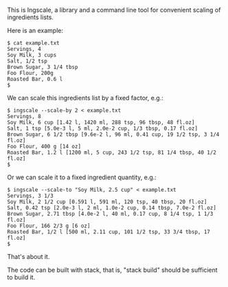 This is Ingscale, a library and a command line tool for convenient
scaling of ingredients lists.

Here is an example:

    $ cat example.txt
    Servings, 4
    Soy Milk, 3 cups
    Salt, 1/2 tsp
    Brown Sugar, 3 1/4 tbsp
    Foo Flour, 200g
    Roasted Bar, 0.6 l
    $

We can scale this ingredients list by a fixed factor, e.g.:

    $ ingscale --scale-by 2 < example.txt
    Servings, 8 
    Soy Milk, 6 cup [1.42 l, 1420 ml, 288 tsp, 96 tbsp, 48 fl.oz]
    Salt, 1 tsp [5.0e-3 l, 5 ml, 2.0e-2 cup, 1/3 tbsp, 0.17 fl.oz]
    Brown Sugar, 6 1/2 tbsp [9.6e-2 l, 96 ml, 0.41 cup, 19 1/2 tsp, 3 1/4 fl.oz]
    Foo Flour, 400 g [14 oz]
    Roasted Bar, 1.2 l [1200 ml, 5 cup, 243 1/2 tsp, 81 1/4 tbsp, 40 1/2 fl.oz]
    $

Or we can scale it to a fixed ingredient quantity, e.g.:

    $ ingscale --scale-to "Soy Milk, 2.5 cup" < example.txt
    Servings, 3 1/3 
    Soy Milk, 2 1/2 cup [0.591 l, 591 ml, 120 tsp, 40 tbsp, 20 fl.oz]
    Salt, 0.42 tsp [2.0e-3 l, 2 ml, 1.0e-2 cup, 0.14 tbsp, 7.0e-2 fl.oz]
    Brown Sugar, 2.71 tbsp [4.0e-2 l, 40 ml, 0.17 cup, 8 1/4 tsp, 1 1/3 fl.oz]
    Foo Flour, 166 2/3 g [6 oz]
    Roasted Bar, 1/2 l [500 ml, 2.11 cup, 101 1/2 tsp, 33 3/4 tbsp, 17 fl.oz]
    $

That's about it.

The code can be built with stack, that is, "stack build" should be
sufficient to build it.

